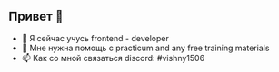 ## Привет 👋
- 🌱 Я сейчас учусь frontend - developer
- 🤔 Мне нужна помощь с practicum and any free training materials
- 📫 Как со мной связаться discord: #vishny1506


<!--
**YuraVishny/YuraVishny** - это ✨ _особый_ ✨ репозиторий, потому что его `README.md` (этот файл) появляется в вашем профиле на GitHub.


Вот несколько идей для начала:


- 🔭 Я сейчас работаю над ...
- 🌱 Я сейчас учусь ...
- 👯 Я хочу сотрудничать в ...
- 🤔 Мне нужна помощь с ...
- 💬 Спросите меня о ...
- 📫 Как со мной связаться: ...
- 😄 Существительные: ...
- ⚡ Интересный факт: ...
-->

